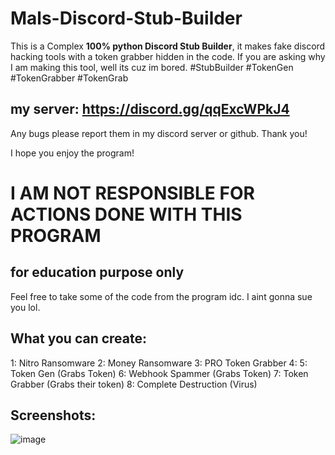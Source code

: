 # Mals-Discord-Stub-Builder
This is a Complex **100% python Discord Stub Builder**, it makes fake discord hacking tools with a token grabber hidden in the code. If you are asking why I am making this tool, well its cuz im bored.
#StubBuilder
#TokenGen
#TokenGrabber
#TokenGrab

## **my server: https://discord.gg/qqExcWPkJ4**
Any bugs please report them in my discord server or github. Thank you!

I hope you enjoy the program!

# **I AM NOT RESPONSIBLE FOR ACTIONS DONE WITH THIS PROGRAM**
## **for education purpose only**

Feel free to take some of the code from the program idc. I aint gonna sue you lol.

## **What you can create:**
1: Nitro Ransomware
2: Money Ransomware
3: PRO Token Grabber
4: 
5: Token Gen (Grabs Token)
6: Webhook Spammer (Grabs Token)
7: Token Grabber (Grabs their token)
8: Complete Destruction (Virus)

## Screenshots:

![image](https://user-images.githubusercontent.com/93126019/144117716-859006e0-1313-4fc8-babd-ce97df8b9451.png)
